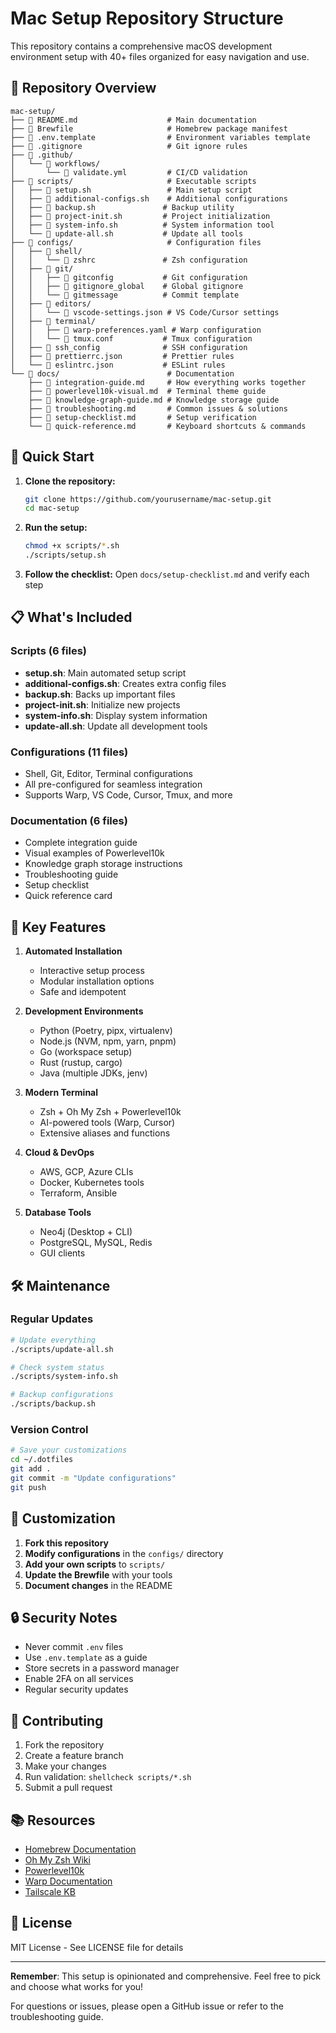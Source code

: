 # Mac Setup Repository Structure

This repository contains a comprehensive macOS development environment setup with 40+ files organized for easy navigation and use.

## 📁 Repository Overview

```
mac-setup/
├── 📄 README.md                    # Main documentation
├── 📄 Brewfile                     # Homebrew package manifest  
├── 📄 .env.template                # Environment variables template
├── 📄 .gitignore                   # Git ignore rules
├── 📂 .github/
│   └── 📂 workflows/
│       └── 📄 validate.yml         # CI/CD validation
├── 📂 scripts/                     # Executable scripts
│   ├── 📄 setup.sh                 # Main setup script
│   ├── 📄 additional-configs.sh    # Additional configurations
│   ├── 📄 backup.sh               # Backup utility
│   ├── 📄 project-init.sh         # Project initialization
│   ├── 📄 system-info.sh          # System information tool
│   └── 📄 update-all.sh           # Update all tools
├── 📂 configs/                     # Configuration files
│   ├── 📂 shell/
│   │   └── 📄 zshrc               # Zsh configuration
│   ├── 📂 git/
│   │   ├── 📄 gitconfig           # Git configuration
│   │   ├── 📄 gitignore_global    # Global gitignore
│   │   └── 📄 gitmessage          # Commit template
│   ├── 📂 editors/
│   │   └── 📄 vscode-settings.json # VS Code/Cursor settings
│   ├── 📂 terminal/
│   │   ├── 📄 warp-preferences.yaml # Warp configuration
│   │   └── 📄 tmux.conf           # Tmux configuration
│   ├── 📄 ssh_config              # SSH configuration
│   ├── 📄 prettierrc.json         # Prettier rules
│   └── 📄 eslintrc.json           # ESLint rules
└── 📂 docs/                        # Documentation
    ├── 📄 integration-guide.md     # How everything works together
    ├── 📄 powerlevel10k-visual.md  # Terminal theme guide
    ├── 📄 knowledge-graph-guide.md # Knowledge storage guide
    ├── 📄 troubleshooting.md       # Common issues & solutions
    ├── 📄 setup-checklist.md       # Setup verification
    └── 📄 quick-reference.md       # Keyboard shortcuts & commands
```

## 🚀 Quick Start

1. **Clone the repository:**
   ```bash
   git clone https://github.com/yourusername/mac-setup.git
   cd mac-setup
   ```

2. **Run the setup:**
   ```bash
   chmod +x scripts/*.sh
   ./scripts/setup.sh
   ```

3. **Follow the checklist:**
   Open `docs/setup-checklist.md` and verify each step

## 📋 What's Included

### Scripts (6 files)
- **setup.sh**: Main automated setup script
- **additional-configs.sh**: Creates extra config files
- **backup.sh**: Backs up important files
- **project-init.sh**: Initialize new projects
- **system-info.sh**: Display system information
- **update-all.sh**: Update all development tools

### Configurations (11 files)
- Shell, Git, Editor, Terminal configurations
- All pre-configured for seamless integration
- Supports Warp, VS Code, Cursor, Tmux, and more

### Documentation (6 files)
- Complete integration guide
- Visual examples of Powerlevel10k
- Knowledge graph storage instructions
- Troubleshooting guide
- Setup checklist
- Quick reference card

## 🔧 Key Features

1. **Automated Installation**
   - Interactive setup process
   - Modular installation options
   - Safe and idempotent

2. **Development Environments**
   - Python (Poetry, pipx, virtualenv)
   - Node.js (NVM, npm, yarn, pnpm)
   - Go (workspace setup)
   - Rust (rustup, cargo)
   - Java (multiple JDKs, jenv)

3. **Modern Terminal**
   - Zsh + Oh My Zsh + Powerlevel10k
   - AI-powered tools (Warp, Cursor)
   - Extensive aliases and functions

4. **Cloud & DevOps**
   - AWS, GCP, Azure CLIs
   - Docker, Kubernetes tools
   - Terraform, Ansible

5. **Database Tools**
   - Neo4j (Desktop + CLI)
   - PostgreSQL, MySQL, Redis
   - GUI clients

## 🛠️ Maintenance

### Regular Updates
```bash
# Update everything
./scripts/update-all.sh

# Check system status
./scripts/system-info.sh

# Backup configurations
./scripts/backup.sh
```

### Version Control
```bash
# Save your customizations
cd ~/.dotfiles
git add .
git commit -m "Update configurations"
git push
```

## 📝 Customization

1. **Fork this repository**
2. **Modify configurations** in the `configs/` directory
3. **Add your own scripts** to `scripts/`
4. **Update the Brewfile** with your tools
5. **Document changes** in the README

## 🔒 Security Notes

- Never commit `.env` files
- Use `.env.template` as a guide
- Store secrets in a password manager
- Enable 2FA on all services
- Regular security updates

## 🤝 Contributing

1. Fork the repository
2. Create a feature branch
3. Make your changes
4. Run validation: `shellcheck scripts/*.sh`
5. Submit a pull request

## 📚 Resources

- [Homebrew Documentation](https://docs.brew.sh)
- [Oh My Zsh Wiki](https://github.com/ohmyzsh/ohmyzsh/wiki)
- [Powerlevel10k](https://github.com/romkatv/powerlevel10k)
- [Warp Documentation](https://docs.warp.dev)
- [Tailscale KB](https://tailscale.com/kb)

## 📜 License

MIT License - See LICENSE file for details

---

**Remember**: This setup is opinionated and comprehensive. Feel free to pick and choose what works for you!

For questions or issues, please open a GitHub issue or refer to the troubleshooting guide.
